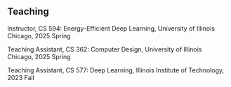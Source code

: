 <h1 id="teaching"></h1>

<h2>Teaching</h2>



Instructor, CS 594: Energy-Efficient Deep Learning, University of Illinois Chicago, 2025 Spring

Teaching Assistant, CS 362: Computer Design, University of Illinois Chicago, 2025 Spring

Teaching Assistant, CS 577: Deep Learning, Illinois Institute of Technology, 2023 Fall
